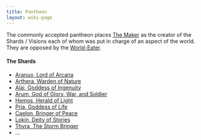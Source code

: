 ```yaml
---
title: Pantheon
layout: wiki-page
---
```


The commonly accepted pantheon places [The Maker](The-Maker) as the creator of the Shards / Visions each of whom was put in charge of an aspect of the world. They are opposed by the [World-Eater](World-Eater).

#### The Shards
- [Aranuo, Lord of Arcana](Aranuo)
- [Arthera, Warden of Nature](Arthera)
- [Alai, Goddess of Ingenuity](Alai)
- [Arum, God of Glory, War, and Soldier](Arum)
- [Hemos, Herald of Light](Hemos)
- [Pria, Goddess of Life](Pria)
- [Caelon, Bringer of Peace](Caelon)
- [Lokin, Deity of Stories](Lokin)
- [Thyra, The Storm Bringer](Thyra)
- ...